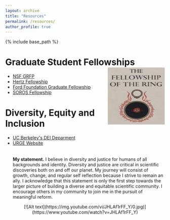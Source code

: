 ```yaml
---
layout: archive
title: "Resources"
permalink: /resources/
author_profile: true
---
```


{% include base_path %}

Graduate Student Fellowships <img align="right" width="180" height="180" src="/images/fellowship-ring.jpg">
======
* [NSF GRFP](https://www.nsfgrfp.org)
* [Hertz Fellowship](https://www.hertzfoundation.org)
* [Ford Foundation Graduate Fellowship](https://www.fordfoundation.org)
* [SOROS Fellowship](https://www.pdsoros.org)

Diversity, Equity and Inclusion
======
* [UC Berkeley's DEI Deparment](https://diversity.berkeley.edu)
* [URGE Website](https://urgeoscience.org/recordings/) \
\
\
**My statement.** I believe in diversity and justice for humans of all backgrounds and identity. Diversity and justice are critical in scientific discoveries both on and off our planet. My journey will consist of growth, change, and regular self reflection because I strive to remain an ally. I acknowledge that this statement is only the first step towards the larger picture of building a diverse and equitable scientific community. I encourage others in my community to join me in the pursuit of meaningful reform.

<div align="center">
  [![Alt text](https://img.youtube.com/vi/JHLAf1rFF_Y/0.jpg)](https://www.youtube.com/watch?v=JHLAf1rFF_Y)
</div>



